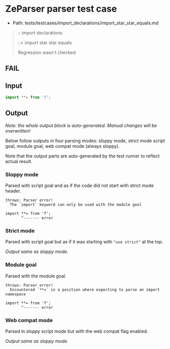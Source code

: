 # ZeParser parser test case

- Path: tests/testcases/import_declarations/import_star_star_equals.md

> :: import declarations
>
> ::> import star star equals
>
> Regression wasn't checked

## FAIL

## Input

`````js
import **= from 'f';
`````

## Output

_Note: the whole output block is auto-generated. Manual changes will be overwritten!_

Below follow outputs in four parsing modes: sloppy mode, strict mode script goal, module goal, web compat mode (always sloppy).

Note that the output parts are auto-generated by the test runner to reflect actual result.

### Sloppy mode

Parsed with script goal and as if the code did not start with strict mode header.

`````
throws: Parser error!
  The `import` keyword can only be used with the module goal

import **= from 'f';
       ^------- error
`````

### Strict mode

Parsed with script goal but as if it was starting with `"use strict"` at the top.

_Output same as sloppy mode._

### Module goal

Parsed with the module goal.

`````
throws: Parser error!
  Encountered `**=` in a position where expecting to parse an import namespace

import **= from 'f';
       ^------- error
`````


### Web compat mode

Parsed in sloppy script mode but with the web compat flag enabled.

_Output same as sloppy mode._
